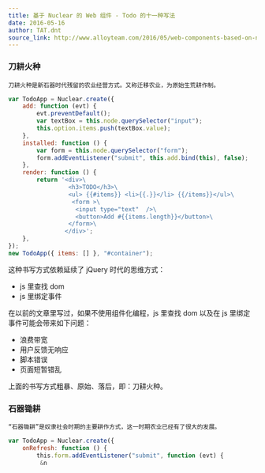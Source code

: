 ```yaml
---
title: 基于 Nuclear 的 Web 组件 - Todo 的十一种写法
date: 2016-05-16
author: TAT.dnt
source_link: http://www.alloyteam.com/2016/05/web-components-based-on-nuclear-todo-ten-one-way/
---
```


<!-- {% raw %} - for jekyll -->

### 刀耕火种

    刀耕火种是新石器时代残留的农业经营方式。又称迁移农业，为原始生荒耕作制。

```javascript
var TodoApp = Nuclear.create({
    add: function (evt) {
        evt.preventDefault();
        var textBox = this.node.querySelector("input");
        this.option.items.push(textBox.value);
    },
    installed: function () {
        var form = this.node.querySelector("form");
        form.addEventListener("submit", this.add.bind(this), false);
    },
    render: function () {
        return '<div>\
                 <h3>TODO</h3>\
                 <ul> {{#items}} <li>{{.}}</li> {{/items}}</ul>\
                  <form >\
                   <input type="text"  />\
                   <button>Add #{{items.length}}</button>\
                 </form>\
                </div>';
    },
});
new TodoApp({ items: [] }, "#container");
```

这种书写方式依赖延续了 jQuery 时代的思维方式：

-   js 里查找 dom
-   js 里绑定事件

在以前的文章里写过，如果不使用组件化编程，js 里查找 dom 以及在 js 里绑定事件可能会带来如下问题：

-   浪费带宽
-   用户反馈无响应
-   脚本错误
-   页面短暂错乱

上面的书写方式粗暴、原始、落后，即：刀耕火种。

### 石器锄耕

    “石器锄耕”是奴隶社会时期的主要耕作方式，这一时期农业已经有了很大的发展。

```javascript
var TodoApp = Nuclear.create({
    onRefresh: function () {   
        this.form.addEventListener("submit", function (evt) {
         &n
```


<!-- {% endraw %} - for jekyll -->